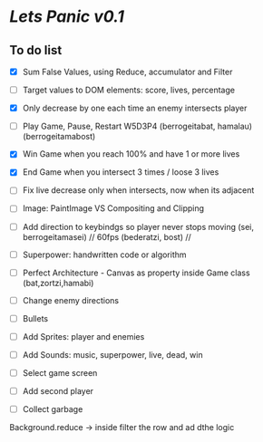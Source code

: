 # _Lets Panic v0.1_

## To do list

- [x] Sum False Values, using Reduce, accumulator and Filter 
- [ ] Target values to DOM elements: score, lives, percentage
- [x] Only decrease by one each time an enemy intersects player
- [ ] Play Game, Pause, Restart W5D3P4 (berrogeitabat, hamalau) (berrogeitamabost)
- [x] Win Game when you reach 100% and have 1 or more lives
- [x] End Game when you intersect 3 times / loose 3 lives
- [ ] Fix live decrease only when intersects, now when its adjacent
- [ ] Image: PaintImage VS Compositing and Clipping
- [ ] Add direction to keybindgs so player never stops moving (sei, berrogeitamasei) // 60fps (bederatzi, bost) // 
- [ ] Superpower: handwritten code or algorithm
- [ ] Perfect Architecture - Canvas as property inside Game class (bat,zortzi,hamabi)
- [ ] Change enemy directions
- [ ] Bullets
- [ ] Add Sprites: player and enemies
- [ ] Add Sounds: music, superpower, live, dead, win
- [ ] Select game screen
- [ ] Add second player
- [ ] Collect garbage


Background.reduce -> inside filter the row and ad dthe logic